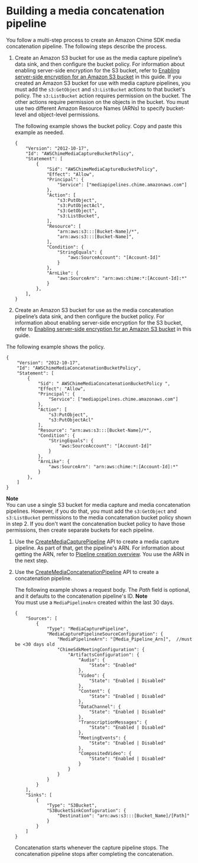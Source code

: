 # Building a media concatenation pipeline<a name="create-concat-pipe-steps"></a>

You follow a multi\-step process to create an Amazon Chime SDK media concatenation pipeline\. The following steps describe the process\.

1. Create an Amazon S3 bucket for use as the media capture pipeline’s data sink, and then configure the bucket policy\. For information about enabling server\-side encryption for the S3 bucket, refer to [Enabling server\-side encryption for an Amazon S3 bucket](https://docs.aws.amazon.com/chime-sdk/latest/dg/sse-kms.html) in this guide\. If you created an Amazon S3 bucket for use with media capture pipelines, you must add the `s3:GetObject` and `s3:ListBucket` actions to that bucket's policy\. The `s3:ListBucket` action requires permission on the bucket\. The other actions require permission on the objects in the bucket\. You must use two different Amazon Resource Names \(ARNs\) to specify bucket\-level and object\-level permissions\.

   The following example shows the bucket policy\. Copy and paste this example as needed\.

   ```
   {
       "Version": "2012-10-17",
       "Id": "AWSChimeMediaCaptureBucketPolicy",
       "Statement": [
           {
               "Sid": "AWSChimeMediaCaptureBucketPolicy",
               "Effect": "Allow",
               "Principal": {
                   "Service": ["mediapipelines.chime.amazonaws.com"]
               },
               "Action": [
                   "s3:PutObject",
                   "s3:PutObjectAcl",
                   "s3:GetObject",
                   "s3:ListBucket",
               ],
               "Resource": [
                   "arn:aws:s3:::[Bucket-Name]/*",
                   "arn:aws:s3:::[Bucket-Name]",
               ],
               "Condition": {
                   "StringEquals": {
                       "aws:SourceAccount": "[Account-Id]"
                   }
               },
               "ArnLike": {
                   "aws:SourceArn": "arn:aws:chime:*:[Account-Id]:*"
               }
           },
       ],
   }
   ```

1.  Create an Amazon S3 bucket for use as the media concatenation pipeline’s data sink, and then configure the bucket policy\. For information about enabling server\-side encryption for the S3 bucket, refer to [Enabling server\-side encryption for an Amazon S3 bucket](https://docs.aws.amazon.com/chime-sdk/latest/dg/sse-kms.html) in this guide\. 

   The following example shows the policy\.

   ```
   {
       "Version": "2012-10-17",
       "Id": "AWSChimeMediaConcatenationBucketPolicy",
       "Statement": [
           {
               "Sid": " AWSChimeMediaConcatenationBucketPolicy ",
               "Effect": "Allow",
               "Principal": {
                   "Service": ["mediapipelines.chime.amazonaws.com"]
               },
               "Action": [
                   "s3:PutObject",
                   "s3:PutObjectAcl"
               ],
               "Resource": "arn:aws:s3:::[Bucket-Name]/*",
               "Condition": {
                   "StringEquals": {
                       "aws:SourceAccount": "[Account-Id]"
                   }
               },
               "ArnLike": {
                   "aws:SourceArn": "arn:aws:chime:*:[Account-Id]:*"
               }
           },
       ]
   }
   ```
**Note**  
You can use a single S3 bucket for media capture and media concatenation pipelines\. However, if you do that, you must add the `s3:GetObject` and `s3:ListBucket` permissions to the media concatenation bucket policy shown in step 2\. If you don't want the concatenation bucket policy to have those permissions, then create separate buckets for each pipeline\. 

1. Use the [CreateMediaCapturePipeline](https://docs.aws.amazon.com/chime-sdk/latest/APIReference/API_media-pipelines-chime_CreateMediaCapturePipeline.html) API to create a media capture pipeline\. As part of that, get the pipeline's ARN\. For information about getting the ARN, refer to [Pipeline creation overview](create-pipeline.md)\. You use the ARN in the next step\.

1. Use the [CreateMediaConcatenationPipeline](https://docs.aws.amazon.com/chime-sdk/latest/APIReference/API_media-pipelines-chime_CreateMediaConcatenationPipeline.html) API to create a concatenation pipeline\.

   The following example shows a request body\. The *Path* field is optional, and it defaults to the concatenation pipeline's ID\.
**Note**  
You must use a `MediaPipelineArn` created within the last 30 days\.

   ```
   {
       "Sources": [
           {
               "Type": "MediaCapturePipeline",
               "MediaCapturePipelineSourceConfiguration": {
                   "MediaPipelineArn": "[Media_Pipeline_Arn]",  //must be <30 days old
                   "ChimeSdkMeetingConfiguration": {
                       "ArtifactsConfiguration": {
                           "Audio": {
                               "State": "Enabled"
                           },
                           "Video": {
                               "State": "Enabled | Disabled"
                           },
                           "Content": {
                               "State": "Enabled | Disabled"
                           },
                           "DataChannel": {
                               "State": "Enabled | Disabled"
                           },
                           "TranscriptionMessages": {
                               "State": "Enabled | Disabled"
                           },
                           "MeetingEvents": {
                               "State": "Enabled | Disabled"
                           },
                           "CompositedVideo": {
                               "State": "Enabled | Disabled"
                           }
                       }
                   }
               }
           }
       ],
       "Sinks": [
           {
               "Type": "S3Bucket",
               "S3BucketSinkConfiguration": {
                   "Destination": "arn:aws:s3:::[Bucket_Name]/[Path]"
               }
           }
       ]
   }
   ```

   Concatenation starts whenever the capture pipeline stops\. The concatenation pipeline stops after completing the concatenation\.